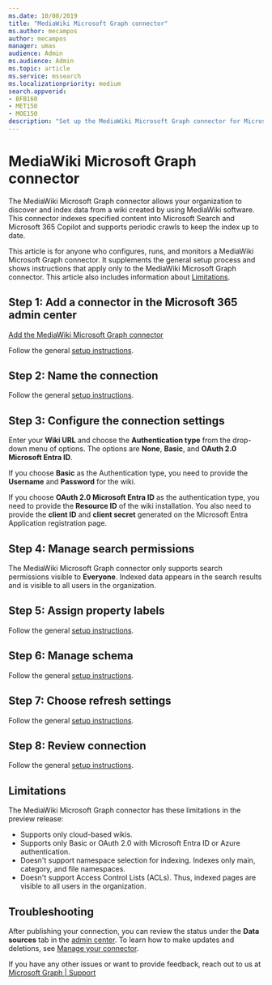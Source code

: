 ```yaml
---
ms.date: 10/08/2019
title: "MediaWiki Microsoft Graph connector"
ms.author: mecampos
author: mecampos
manager: umas
audience: Admin
ms.audience: Admin
ms.topic: article
ms.service: mssearch
ms.localizationpriority: medium
search.appverid:
- BFB160
- MET150
- MOE150
description: "Set up the MediaWiki Microsoft Graph connector for Microsoft Search and Microsoft 365 Copilot"
---
```

<!---Previous ms.author: monaray --->

# MediaWiki Microsoft Graph connector

The MediaWiki Microsoft Graph connector allows your organization to discover and index data from a wiki created by using MediaWiki software. This connector indexes specified content into Microsoft Search and Microsoft 365 Copilot and supports periodic crawls to keep the index up to date.

This article is for anyone who configures, runs, and monitors a MediaWiki Microsoft Graph connector. It supplements the general setup process and shows instructions that apply only to the MediaWiki Microsoft Graph connector. This article also includes information about [Limitations](#limitations).

<!---## Before you get started-->

<!---Insert "Before you get started" recommendations for this data source-->

## Step 1: Add a connector in the Microsoft 365 admin center

[Add the MediaWiki Microsoft Graph connector](https://admin.microsoft.com/adminportal/home#/MicrosoftSearch/Connectors/add?ms_search_referrer=MicrosoftSearchDocs_MediaWiki&type=MediaWiki)

Follow the general [setup instructions](./configure-connector.md).
<!---If the above phrase does not apply, delete it and insert specific details for your data source that are different from general setup instructions.-->

## Step 2: Name the connection

Follow the general [setup instructions](./configure-connector.md).
<!---If the above phrase does not apply, delete it and insert specific details for your data source that are different from general setup instructions.-->

## Step 3: Configure the connection settings

Enter your **Wiki URL** and choose the **Authentication type** from the drop-down menu of options. The options are **None**, **Basic**, and **OAuth
2.0 Microsoft Entra ID**.

If you choose **Basic** as the Authentication type, you need to provide the **Username** and **Password** for the wiki.

If you choose **OAuth 2.0 Microsoft Entra ID** as the authentication type, you need to provide the **Resource ID** of the wiki installation. You also need to provide the **client ID** and **client secret** generated on the Microsoft Entra Application registration page.

## Step 4: Manage search permissions

The MediaWiki Microsoft Graph connector only supports search permissions visible to **Everyone**. Indexed data appears in the search results and is visible to all users in the organization.

## Step 5: Assign property labels

Follow the general [setup instructions](./configure-connector.md).
<!---If the above phrase does not apply, delete it and insert specific details for your data source that are different from general setup instructions.-->

## Step 6: Manage schema

Follow the general [setup instructions](./configure-connector.md).
<!---If the above phrase does not apply, delete it and insert specific details for your data source that are different from general setup instructions.-->

## Step 7: Choose refresh settings

Follow the general [setup instructions](./configure-connector.md).
<!---If the above phrase does not apply, delete it and insert specific details for your data source that are different from general setup instructions.-->

## Step 8: Review connection

Follow the general [setup instructions](./configure-connector.md).
<!---If the above phrase does not apply, delete it and insert specific details for your data source that are different from general setup instructions.-->

<!---## Troubleshooting-->
<!---To be added-->

## Limitations

The MediaWiki Microsoft Graph connector has these limitations in the preview release:

* Supports only cloud-based wikis.
* Supports only Basic or OAuth 2.0 with Microsoft Entra ID or Azure authentication.
* Doesn't support namespace selection for indexing. Indexes only main, category, and file namespaces.
* Doesn't support Access Control Lists (ACLs). Thus, indexed pages are visible to all users in the organization.

## Troubleshooting
After publishing your connection, you can review the status under the **Data sources** tab in the [admin center](https://admin.microsoft.com). To learn how to make updates and deletions, see [Manage your connector](manage-connector.md).

If you have any other issues or want to provide feedback, reach out to us at [Microsoft Graph | Support](https://developer.microsoft.com/en-us/graph/support)
